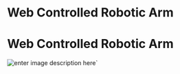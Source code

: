 # Web Controlled Robotic Arm
# Web Controlled Robotic Arm
![`enter image description here`](https://i.postimg.cc/4N5Lrp3M/Screenshot-2022-07-31-191652.png)`
